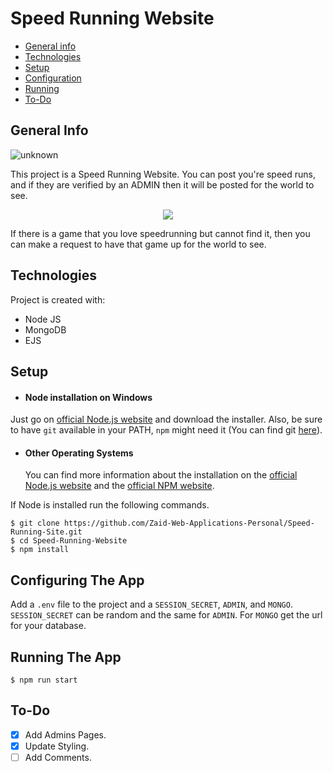 # Speed Running Website

- [General info](#general-info)
- [Technologies](#technologies)
- [Setup](#setup)
- [Configuration](#configuring-the-app)
- [Running](#running-the-app)
- [To-Do](#to-do)

## General Info

![unknown](https://user-images.githubusercontent.com/64388455/135778318-b14aaa3e-0327-4ffe-8c2b-c04bb45ced65.png)

This project is a Speed Running Website. You can post you're speed runs, and if they are verified by an ADMIN then it will be posted for the world to see. 

<p align="center">
  <img src="https://user-images.githubusercontent.com/64388455/135778330-4074afd8-92a4-4cde-a44c-b4fa9ec26987.png" />
</p>

If there is a game that you love speedrunning but cannot find it, then you can make a request to have that game up for the world to see.

## Technologies

Project is created with:

- Node JS
- MongoDB
- EJS

## Setup

- #### Node installation on Windows

Just go on [official Node.js website](https://nodejs.org/) and download the installer.
Also, be sure to have `git` available in your PATH, `npm` might need it (You can find git [here](https://git-scm.com/)).

- #### Other Operating Systems
  You can find more information about the installation on the [official Node.js website](https://nodejs.org/) and the [official NPM website](https://npmjs.org/).

If Node is installed run the following commands.

    $ git clone https://github.com/Zaid-Web-Applications-Personal/Speed-Running-Site.git
    $ cd Speed-Running-Website
    $ npm install

## Configuring The App

Add a `.env` file to the project and a `SESSION_SECRET`, `ADMIN`, and `MONGO`. `SESSION_SECRET` can be random and the same for `ADMIN`. For `MONGO` get the url for your database.

## Running The App

    $ npm run start

## To-Do

- [x] Add Admins Pages.
- [x] Update Styling.
- [ ] Add Comments.
